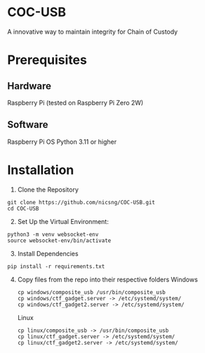 # COC-USB
A innovative way to maintain integrity for Chain of Custody  

# Prerequisites
## Hardware
Raspberry Pi (tested on Raspberry Pi Zero 2W)

## Software
Raspberry Pi OS
Python 3.11 or higher

# Installation
1. Clone the Repository
```
git clone https://github.com/nicsng/COC-USB.git
cd COC-USB
```

2. Set Up the Virtual Environment:
```
python3 -m venv websocket-env
source websocket-env/bin/activate
```

3. Install Dependencies
```
pip install -r requirements.txt
```

4. Copy files from the repo into their respective folders
   Windows
   ```
   cp windows/composite_usb /usr/bin/composite_usb
   cp windows/ctf_gadget.server -> /etc/systemd/system/
   cp windows/ctf_gadget2.server -> /etc/systemd/system/   
   ```
   
   Linux
   ```
   cp linux/composite_usb -> /usr/bin/composite_usb
   cp linux/ctf_gadget.server -> /etc/systemd/system/
   cp linux/ctf_gadget2.server -> /etc/systemd/system/
   ```
